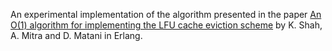 An experimental implementation of the algorithm presented in the paper [An O(1)
algorithm for implementing the LFU cache eviction
scheme](http://dhruvbird.com/lfu.pdf) by K. Shah, A. Mitra and D. Matani in
Erlang.
